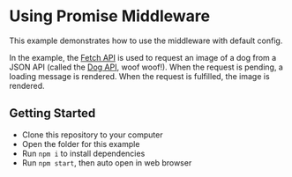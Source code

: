 # Using Promise Middleware

This example demonstrates how to use the middleware with default config.

In the example, the [Fetch API](https://developer.mozilla.org/en-US/docs/Web/API/Fetch_API) is used to request an image of a dog from a JSON API (called the [Dog API](https://dog.ceo/dog-api/), woof woof!). When the request is pending, a loading message is rendered. When the request is fulfilled, the image is rendered.

## Getting Started

- Clone this repository to your computer
- Open the folder for this example
- Run `npm i` to install dependencies
- Run `npm start`, then auto open in web browser
